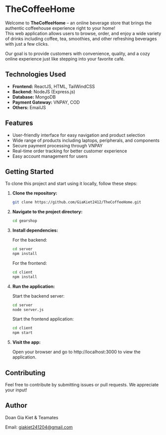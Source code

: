 # TheCoffeeHome

Welcome to **TheCoffeeHome** – an online beverage store that brings the authentic coffeehouse experience right to your home!  
This web application allows users to browse, order, and enjoy a wide variety of drinks including coffee, tea, smoothies, and other refreshing beverages with just a few clicks.  

Our goal is to provide customers with convenience, quality, and a cozy online experience just like stepping into your favorite café.

## Technologies Used

- **Frontend:** ReactJS, HTML, TailWindCSS
- **Backend:** NodeJS (Express.js)
- **Database:** MongoDB
- **Payment Gateway:** VNPAY, COD
- **Others:** EmailJS

## Features

- User-friendly interface for easy navigation and product selection
- Wide range of products including laptops, peripherals, and components
- Secure payment processing through VNPAY
- Real-time order tracking for better customer experience
- Easy account management for users

## Getting Started

To clone this project and start using it locally, follow these steps:

1. **Clone the repository:**
   ```bash
   git clone https://github.com/GiaKiet2412/TheCoffeeHome.git

2. **Navigate to the project directory:**
   ```bash
   cd gearshop
   
3. **Install dependencies:**

   For the backend:
      ```bash
      cd server
      npm install
      ```

   For the frontend:
      ```bash
      cd client
      npm install
      ```

4. **Run the application:**

   Start the backend server:
      ```bash
      cd server
      node server.js
      ```

   Start the frontend application:
      ```bash
      cd client
      npm start
      ```
   
5. **Visit the app:**

   Open your browser and go to http://localhost:3000 to view the application.

## Contributing

Feel free to contribute by submitting issues or pull requests. We appreciate your input!

## Author

Doan Gia Kiet & Teamates

Email: giakiet241204@gmail.com
